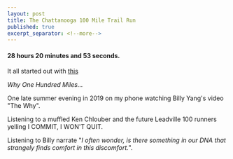 ```yaml
---
layout: post
title: The Chattanooga 100 Mile Trail Run
published: true
excerpt_separator: <!--more-->
---
```


#### 28 hours 20 minutes and 53 seconds.

<!--more-->

It all started out with [this](https://youtu.be/8YWyac1ZdsU "The Why")

_Why One Hundred Miles..._

One late summer evening in 2019 on my phone watching Billy Yang's video "The Why". 

Listening to a muffled Ken Chlouber and the future Leadville 100 runners yelling I COMMIT, I WON'T QUIT. 

Listening to Billy narrate "_I often wonder, is there something in our DNA that strangely finds comfort in this discomfort._".
